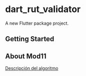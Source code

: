 # dart_rut_validator

A new Flutter package project.

## Getting Started

## About Mod11

[Descripción del algoritmo](https://www.registrocivil.cl/PortalOI/Manuales/Validacion_de_Run.pdf)
